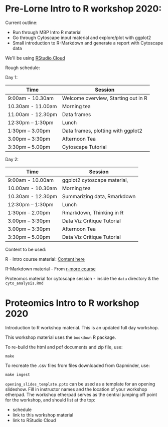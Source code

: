 # Pre-Lorne Intro to R workshop 2020:

Current outline:

* Run through MBP Intro R material
* Go through Cytoscape input material and explore/plot with ggplot2
* Small introduction to R-Markdown and generate a report with Cytoscape data

We'll be using [RStudio Cloud](https://rstudio.cloud/)

Rough schedule:

Day 1:

| Time              | Session                             |
|-------------------|-------------------------------------|
| 9:00am - 10.30am  | Welcome overview, Starting out in R |
| 10.30am - 11.00am | Morning tea                         |
| 11.00am - 12.30pm | Data frames                         |
| 12:30pm – 1:30pm  | Lunch                               |
| 1:30pm – 3.00pm   | Data frames, plotting with ggplot2  |
| 3.00pm – 3:30pm   | Afternoon Tea                       |
| 3:30pm – 5.00pm   | Cytoscape Tutorial                  |


Day 2:

| Time              | Session                           |
|-------------------|-----------------------------------|
| 9:00am - 10.00am  | ggplot2 cytoscape material,       |
| 10.00am - 10.30am | Morning tea                       |
| 10.30am - 12.30pm | Summarizing data, Rmarkdown       |
| 12:30pm – 1:30pm  | Lunch                             |
| 1:30pm – 2.00pm   | Rmarkdown, Thinking in R          |
| 3.00pm – 3:30pm   | Data Viz Critique Tutorial        |
| 3.00pm – 3:30pm   | Afternoon Tea                     |
| 3:30pm – 5.00pm   | Data Viz Critique Tutorial        |


Content to be used:

R - Intro course material: [Content here](https://monashdatafluency.github.io/r-intro-2/)

R-Markdown material - From [r-more course](https://monashbioinformaticsplatform.github.io/r-more/topics/Rmarkdown.html)

Proteomcs material for cytoscape session - inside the `data` directory & the `cyto_analysis.Rmd` 



# Proteomics Intro to R workshop 2020

Introduction to R workshop material. This is an updated full day workshop.

This workshop material uses the `bookdown` R package.

To re-build the html and pdf documents and zip file, use:

```
make
```

To recreate the .csv files from files downloaded from Gapminder, use:

```
make ingest
```

`opening_slides_template.pptx` can be used as a template for an opening slideshow. Fill in instructor names and the location of your workshop etherpad. The workshop etherpad serves as the central jumping off point for the workshop, and should list at the top:

* schedule
* link to this workshop material
* link to RStudio Cloud